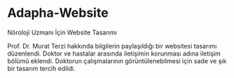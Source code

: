 # Adapha-Website
Nöroloji Uzmanı İçin Website Tasarımı

Prof. Dr. Murat Terzi hakkında bilgilerin paylaşıldığı bir websitesi tasarımı düzenlendi. Doktor ve hastalar arasında iletişimin korunması adına iletişim bölümü eklendi. Doktorun çalışmalarının görüntülenebilmesi için sade ve şık bir tasarım tercih edildi.

